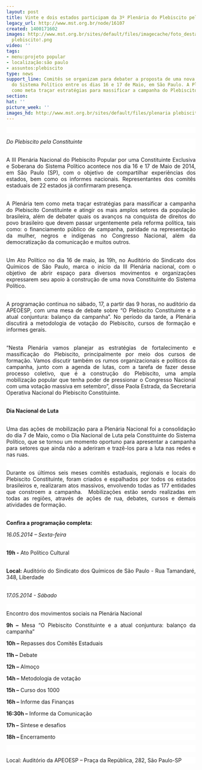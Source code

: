 ```yaml
---
layout: post
title: Vinte e dois estados participam da 3º Plenária do Plebiscito pela Constituinte
legacy_url: http://www.mst.org.br/node/16107
created: 1400171602
images: http://www.mst.org.br/sites/default/files/imagecache/foto_destaque/plenaria
  plebiscito!.png
video: ''
tags:
- menu:projeto popular
- localização:são paulo
- assuntos:plebiscito
type: news
support_line: Comitês se organizam para debater a proposta de uma nova Constituinte
  do Sistema Político entre os dias 16 e 17 de Maio, em São Paulo. A Plenária tem
  como meta traçar estratégias para massificar a campanha do Plebiscito Constituinte.
section: 
hat: ''
picture_week: ''
images_hd: http://www.mst.org.br/sites/default/files/plenaria plebiscito!.png
---
```

<p class="MsoNormal" style="margin-bottom: 0.0001pt; background-color: rgb(255, 255, 255); text-align: justify;"><em><br></em></p><p class="MsoNormal" style="margin-bottom: 0.0001pt; background-color: rgb(255, 255, 255); text-align: justify;"><em>Do Plebiscito pela Constituinte</em>&nbsp;<br>&nbsp;</p><p class="MsoNormal" style="margin-bottom: 0.0001pt; background-color: rgb(255, 255, 255); text-align: justify;">A III Plenária Nacional do Plebiscito Popular por uma Constituinte Exclusiva e Soberana do Sistema Político acontece nos dia 16 e 17 de Maio de 2014, em São Paulo (SP), com o objetivo de compartilhar experiências dos estados, bem como os informes nacionais. Representantes dos comitês estaduais de 22 estados já confirmaram presença.</p><p class="MsoNormal" style="margin-bottom: 0.0001pt; background-color: rgb(255, 255, 255); text-align: justify;"><br>A Plenária tem como meta traçar estratégias para massificar a campanha do Plebiscito Constituinte e atingir os mais amplos setores da população brasileira, além de debater quais os avanços na conquista de direitos do povo brasileiro que devem passar urgentemente pela reforma política, tais como: o financiamento público de campanha, paridade na representação da mulher, negros e indígenas no Congresso Nacional, além da democratização da comunicação e muitos outros.</p><p class="MsoNormal" style="margin-bottom: 0.0001pt; background-color: rgb(255, 255, 255); text-align: justify;"><br>Um Ato Político no dia 16 de maio, às 19h, no Auditório do Sindicato dos Químicos de São Paulo, marca o início da III Plenária nacional, com o objetivo de abrir espaço para diversos movimentos e organizações expressarem seu apoio à construção de uma nova Constituinte do Sistema Político.</p><p class="MsoNormal" style="margin-bottom: 0.0001pt; background-color: rgb(255, 255, 255); text-align: justify;"><br>A programação continua no sábado, 17, a partir das 9 horas, no auditório da APEOESP, com uma mesa de debate sobre “O Plebiscito Constituinte e a atual conjuntura: balanço da campanha”. No período da tarde, a Plenária discutirá a metodologia de votação do Plebiscito, cursos de formação e informes gerais.</p><p class="MsoNormal" style="margin-bottom: 0.0001pt; background-color: rgb(255, 255, 255); text-align: justify;"><br>“Nesta Plenária vamos planejar as estratégias de fortalecimento e massificação do Plebiscito, principalmente por meio dos cursos de formação. Vamos discutir também os rumos organizacionais e políticos da campanha, junto com a agenda de lutas, com a tarefa de fazer desse processo coletivo, que é a construção do Plebiscito, uma ampla mobilização popular que tenha poder de pressionar o Congresso Nacional com uma votação massiva em setembro”, disse Paola Estrada, da Secretaria Operativa Nacional do Plebiscito Constituinte.</p><p class="MsoNormal" style="margin-bottom: 0.0001pt; background-color: rgb(255, 255, 255); text-align: justify;"><br><strong>Dia Nacional de Luta</strong></p><p class="MsoNormal" style="margin-bottom: 0.0001pt; background-color: rgb(255, 255, 255); text-align: justify;"><br>Uma das ações de mobilização para a Plenária Nacional foi a consolidação do dia 7 de Maio, como o Dia Nacional de Luta pela Constituinte do Sistema Político, que se tornou um momento oportuno para apresentar a campanha para setores que ainda não a aderiram e trazê-los para a luta nas redes e nas ruas.</p><p class="MsoNormal" style="margin-bottom: 0.0001pt; background-color: rgb(255, 255, 255); text-align: justify;"><br>Durante os últimos seis meses comitês estaduais, regionais e locais do Plebiscito Constituinte, foram criados e espalhados por todos os estados brasileiros e, realizaram atos massivos, envolvendo todas as 177 entidades que constroem a campanha. &nbsp;Mobilizações estão sendo realizadas em todas as regiões, através de ações de rua, debates, cursos e demais atividades de formação.</p><p class="MsoNormal" style="margin-bottom: 0.0001pt; background-color: rgb(255, 255, 255); text-align: justify;"><br><strong>Confira a programação completa:</strong></p><p class="MsoNormal" style="margin-bottom: 0.0001pt; background-color: rgb(255, 255, 255); text-align: justify;"><em>16.05.2014 – Sexta-feira</em></p><p class="MsoNormal" style="margin-bottom: 0.0001pt; background-color: rgb(255, 255, 255); text-align: justify;"><br><strong>19h -</strong> Ato Político Cultural</p><p class="MsoNormal" style="margin-bottom: 0.0001pt; background-color: rgb(255, 255, 255); text-align: justify;"><br><strong>Local: </strong>Auditório do Sindicato dos Químicos de São Paulo - Rua Tamandaré, 348, Liberdade</p><p class="MsoNormal" style="margin-bottom: 0.0001pt; background-color: rgb(255, 255, 255); text-align: justify;"><em><br>17.05.2014 - Sábado</em></p><p class="MsoNormal" style="margin-bottom: 0.0001pt; background-color: rgb(255, 255, 255); text-align: justify;"><br>Encontro dos movimentos sociais na Plenária Nacional</p><p class="MsoNormal" style="margin-bottom: 0.0001pt; background-color: rgb(255, 255, 255); text-align: justify;"><strong>9h –</strong> Mesa “O Plebiscito Constituinte e a atual conjuntura: balanço da campanha”</p><p class="MsoNormal" style="margin-bottom: 0.0001pt; background-color: rgb(255, 255, 255); text-align: justify;"><strong>10h –</strong> Repasses dos Comitês Estaduais</p><p class="MsoNormal" style="margin-bottom: 0.0001pt; background-color: rgb(255, 255, 255); text-align: justify;"><strong>11h –</strong> Debate</p><p class="MsoNormal" style="margin-bottom: 0.0001pt; background-color: rgb(255, 255, 255); text-align: justify;"><strong>12h –</strong> Almoço</p><p class="MsoNormal" style="margin-bottom: 0.0001pt; background-color: rgb(255, 255, 255); text-align: justify;"><strong>14h –</strong> Metodologia de votação</p><p class="MsoNormal" style="margin-bottom: 0.0001pt; background-color: rgb(255, 255, 255); text-align: justify;"><strong>15h –</strong> Curso dos 1000</p><p class="MsoNormal" style="margin-bottom: 0.0001pt; background-color: rgb(255, 255, 255); text-align: justify;"><strong>16h –</strong> Informe das Finanças</p><p class="MsoNormal" style="margin-bottom: 0.0001pt; background-color: rgb(255, 255, 255); text-align: justify;"><strong>16:30h –</strong> Informe da Comunicação</p><p class="MsoNormal" style="margin-bottom: 0.0001pt; background-color: rgb(255, 255, 255); text-align: justify;"><strong>17h –</strong> Síntese e desafios</p><p class="MsoNormal" style="margin-bottom: 0.0001pt; background-color: rgb(255, 255, 255); text-align: justify;"><strong>18h – </strong>Encerramento</p><p class="MsoNormal" style="margin-bottom: 0.0001pt; background-color: rgb(255, 255, 255); text-align: justify;">&nbsp;</p><p class="MsoNormal" style="margin-bottom: 0.0001pt; background-color: rgb(255, 255, 255); text-align: justify;">Local: Auditório da APEOESP – Praça da República, 282, São Paulo-SP</p>
